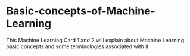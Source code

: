 # Basic-concepts-of-Machine-Learning
This Machine Learning Card 1 and 2 will explain about Machine Learning basic concepts and some terminologies associated with it.
